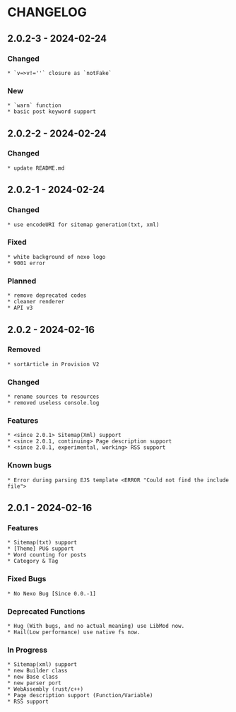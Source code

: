 # CHANGELOG

## 2.0.2-3 - 2024-02-24

### Changed

    * `v=>v!=''` closure as `notFake`

### New

    * `warn` function
    * basic post keyword support

## 2.0.2-2 - 2024-02-24

### Changed

    * update README.md

## 2.0.2-1 - 2024-02-24

### Changed

    * use encodeURI for sitemap generation(txt, xml)

### Fixed

    * white background of nexo logo
    * 9001 error

### Planned

    * remove deprecated codes
    * cleaner renderer
    * API v3

## 2.0.2 - 2024-02-16

### Removed

    * sortArticle in Provision V2

### Changed

    * rename sources to resources
    * removed useless console.log

### Features

    * <since 2.0.1> Sitemap(Xml) support
    * <since 2.0.1, continuing> Page description support
    * <since 2.0.1, experimental, working> RSS support

### Known bugs

    * Error during parsing EJS template <ERROR "Could not find the include file">

## 2.0.1 - 2024-02-16

### Features
    * Sitemap(txt) support
    * [Theme] PUG support
    * Word counting for posts
    * Category & Tag

### Fixed Bugs
    * No Nexo Bug [Since 0.0.-1]

### Deprecated Functions
    * Hug (With bugs, and no actual meaning) use LibMod now.
    * Hail(Low performance) use native fs now.

### In Progress
    * Sitemap(xml) support
    * new Builder class
    * new Base class
    * new parser port
    * WebAssembly (rust/c++)
    * Page description support (Function/Variable)
    * RSS support